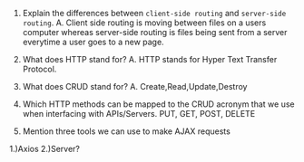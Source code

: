1.  Explain the differences between `client-side routing` and `server-side routing`.
A. Client side routing is moving between files on a users computer whereas server-side routing is files being sent from a server everytime a user goes to a new page.

1.  What does HTTP stand for?
A. HTTP stands for Hyper Text Transfer Protocol.

1.  What does CRUD stand for?
A. Create,Read,Update,Destroy

1.  Which HTTP methods can be mapped to the CRUD acronym that we use when interfacing with APIs/Servers.
PUT, GET, POST, DELETE

1.  Mention three tools we can use to make AJAX requests

1.)Axios
2.)Server?